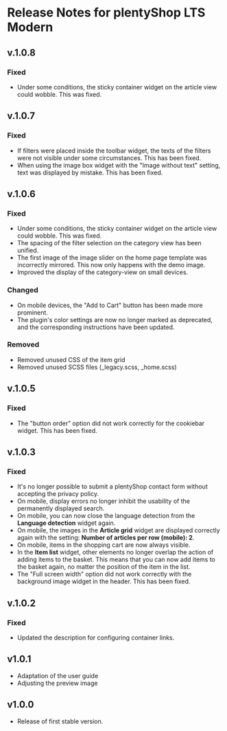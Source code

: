 # Release Notes for plentyShop LTS Modern

## v.1.0.8

### Fixed

- Under some conditions, the sticky container widget on the article view could wobble. This was fixed.

## v.1.0.7

### Fixed

- If filters were placed inside the toolbar widget, the texts of the filters were not visible under some circumstances. This has been fixed.
- When using the image box widget with the "Image without text" setting, text was displayed by mistake. This has been fixed.

## v.1.0.6

### Fixed

- Under some conditions, the sticky container widget on the article view could wobble. This was fixed.
- The spacing of the filter selection on the category view has been unified.
- The first image of the image slider on the home page template was incorrectly mirrored. This now only happens with the demo image.
- Improved the display of the category-view on small devices.

### Changed

- On mobile devices, the "Add to Cart" button has been made more prominent.
- The plugin's color settings are now no longer marked as deprecated, and the corresponding instructions have been updated.

### Removed

- Removed unused CSS of the item grid
- Removed unused SCSS files (_legacy.scss, _home.scss)

## v.1.0.5

### Fixed

- The "button order" option did not work correctly for the cookiebar widget. This has been fixed.

## v.1.0.3

### Fixed

- It's no longer possible to submit a plentyShop contact form without accepting the privacy policy.
- On mobile, display errors no longer inhibit the usability of the permanently displayed search.
- On mobile, you can now close the language detection from the **Language detection** widget again.
- On mobile, the images in the **Article grid** widget are displayed correctly again with the setting: **Number of articles per row (mobile): 2**.
- On mobile, items in the shopping cart are now always visible.
- In the **Item list** widget, other elements no longer overlap the action of adding items to the basket. This means that you can now add items to the basket again, no matter the position of the item in the list.
- The "Full screen width" option did not work correctly with the background image widget in the header. This has been fixed.

## v.1.0.2

### Fixed

- Updated the description for configuring container links.

## v1.0.1

- Adaptation of the user guide
- Adjusting the preview image

## v1.0.0

- Release of first stable version.
